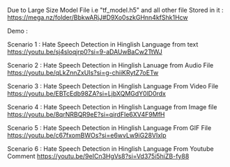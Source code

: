 Due to Large Size Model File i.e "tf_model.h5" and all other file Stored in it  : https://mega.nz/folder/BbkwARjJ#D9Xo0szkGHnn4kfShk1Hcw

Demo :

Scenario 1 : Hate Speech Detection in Hinglish Language from text 
https://youtu.be/sj4sloqjrp0?si=9-aDAUwBaCw2TtWJ

Scenario 2 : Hate Speech Detection in Hinglish Lanuage from Audio File 
https://youtu.be/qLkZnnZxUIs?si=g-chiiKRytZ7oETw

Scenario 3 : Hate Speech Detection in Hinglish Language From Video File
https://youtu.be/EBTcEdb98ZA?si=LjbXQMGdY0lD0rdx

Scenario 4 : Hate Speech Detection in Hinglish Language from Image file
https://youtu.be/8qrNRBQR9eE?si=qirdFIe6XV4F9MfH

Scenario 5 : Hate Speech Detection in Hinglish Language From GIF File
https://youtu.be/c67fxomBWOs?si=e6wvLw9iG28VIxlp

Scenario 6 : Hate Speech Detection in Hinglish Language From Youtube Comment
https://youtu.be/9eICn3HgVs8?si=Vd375i5hiZB-fy88
